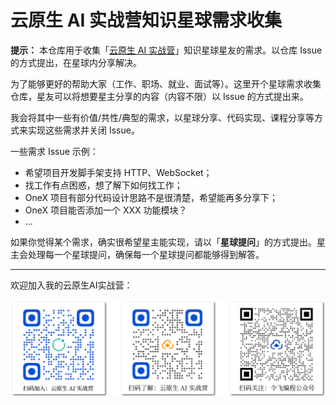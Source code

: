 # 云原生 AI 实战营知识星球需求收集

**提示：** 本仓库用于收集「[云原生 AI 实战营](https://konglingfei.com/)」知识星球星友的需求。以仓库 Issue 的方式提出，在星球内分享解决。

为了能够更好的帮助大家（工作、职场、就业、面试等）。这里开个星球需求收集仓库，星友可以将想要星主分享的内容（内容不限）以 Issue 的方式提出来。

我会将其中一些有价值/共性/典型的需求，以星球分享、代码实现、课程分享等方式来实现这些需求并关闭 Issue。

一些需求 Issue 示例：

- 希望项目开发脚手架支持 HTTP、WebSocket；
- 找工作有点困惑，想了解下如何找工作；
- OneX 项目有部分代码设计思路不是很清楚，希望能再多分享下；
- OneX 项目能否添加一个 XXX 功能模块？
- ...

如果你觉得某个需求，确实很希望星主能实现，请以「**星球提问**」的方式提出。星主会处理每一个星球提问，确保每一个星球提问都能够得到解答。

---

欢迎加入我的云原生AI实战营：

![](./docs/images/三连码.png)
